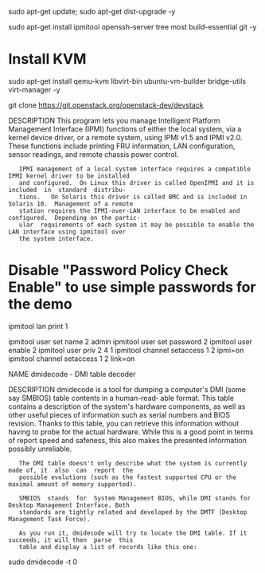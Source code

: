 
sudo apt-get update; sudo apt-get dist-upgrade -y

sudo apt-get install ipmitool openssh-server tree most build-essential git -y

# Install KVM
sudo apt-get install qemu-kvm libvirt-bin ubuntu-vm-builder bridge-utils virt-manager -y

git clone https://git.openstack.org/openstack-dev/devstack


DESCRIPTION
       This program lets you manage Intelligent Platform Management Interface (IPMI)  functions  of  either
       the  local  system,  via  a kernel device driver, or a remote system, using IPMI v1.5 and IPMI v2.0.
       These functions include printing FRU information, LAN configuration,  sensor  readings,  and  remote
       chassis power control.

       IPMI management of a local system interface requires a compatible IPMI kernel driver to be installed
       and configured.  On Linux this driver is called OpenIPMI and it is included  in  standard  distribu‐
       tions.   On Solaris this driver is called BMC and is included in Solaris 10.  Management of a remote
       station requires the IPMI-over-LAN interface to be enabled and configured.  Depending on the partic‐
       ular  requirements of each system it may be possible to enable the LAN interface using ipmitool over
       the system interface.

# Disable "Password Policy Check Enable" to use simple passwords for the demo


ipmitool lan print 1

ipmitool user set name 2 admin
ipmitool user set password 2
ipmitool user enable 2
ipmitool user priv 2 4 1
ipmitool channel setaccess 1 2 ipmi=on
ipmitool channel setaccess 1 2 link=on


NAME
       dmidecode - DMI table decoder

DESCRIPTION
       dmidecode  is  a tool for dumping a computer's DMI (some say SMBIOS) table contents in a human-read‐
       able format. This table contains a description of the system's hardware components, as well as other
       useful pieces of information such as serial numbers and BIOS revision. Thanks to this table, you can
       retrieve this information without having to probe for the actual hardware.  While  this  is  a  good
       point  in  terms  of  report  speed and safeness, this also makes the presented information possibly
       unreliable.

       The DMI table doesn't only describe what the system is currently made of, it  also  can  report  the
       possible evolutions (such as the fastest supported CPU or the maximal amount of memory supported).

       SMBIOS  stands  for  System Management BIOS, while DMI stands for Desktop Management Interface. Both
       standards are tightly related and developed by the DMTF (Desktop Management Task Force).

       As you run it, dmidecode will try to locate the DMI table. If it succeeds, it will then  parse  this
       table and display a list of records like this one:

sudo dmidecode -t 0
